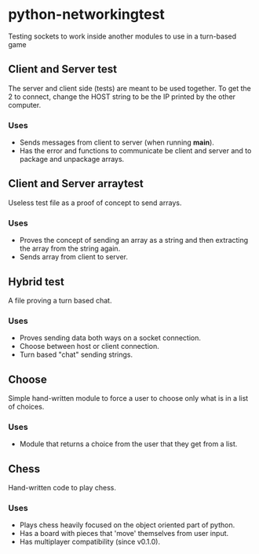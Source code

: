 # python-networkingtest
Testing sockets to work inside another modules to use in a turn-based game

## Client and Server test
The server and client side (tests) are meant to be used together. To get the 2 to connect, change the HOST string to be the IP printed by the other computer.
### Uses
* Sends messages from client to server (when running __main__).
* Has the error and functions to communicate be client and server and to package and unpackage arrays.

## Client and Server arraytest
Useless test file as a proof of concept to send arrays.
### Uses
* Proves the concept of sending an array as a string and then extracting the array from the string again.
* Sends array from client to server.

## Hybrid test
A file proving a turn based chat.
### Uses
* Proves sending data both ways on a socket connection.
* Choose between host or client connection.
* Turn based "chat" sending strings.

## Choose
Simple hand-written module to force a user to choose only what is in a list of choices.
### Uses
* Module that returns a choice from the user that they get from a  list.

## Chess
Hand-written code to play chess.
### Uses
* Plays chess heavily focused on the object oriented part of python.
* Has a board with pieces that 'move' themselves from user input.
* Has multiplayer compatibility (since v0.1.0).
